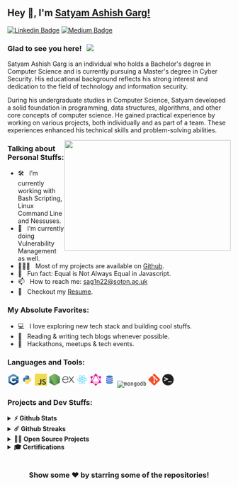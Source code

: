 ## Hey 👋, I'm [Satyam Ashish Garg!](https://github.com/satyamashishgarg/)

[![Linkedin Badge](https://img.shields.io/badge/LinkedIn-0077B5?style=for-the-badge&logo=linkedin&logoColor=white)](https://www.linkedin.com/in/satyam-garg-b07465188/)
[![Medium Badge](https://img.shields.io/badge/Medium-12100E?style=for-the-badge&logo=medium&logoColor=white)](https://medium.com/@satyamgarg_94325)

### Glad to see you here! &nbsp; ![](https://visitor-badge.glitch.me/badge?page_id=satyamashishgarg.satyamashishgarg&style=flat-square&color=0088cc)

Satyam Ashish Garg is an individual who holds a Bachelor's degree in Computer Science and is currently pursuing a Master's degree in Cyber Security. His educational background reflects his strong interest and dedication to the field of technology and information security.

During his undergraduate studies in Computer Science, Satyam developed a solid foundation in programming, data structures, algorithms, and other core concepts of computer science. He gained practical experience by working on various projects, both individually and as part of a team. These experiences enhanced his technical skills and problem-solving abilities.

<img align="right" height="250" width="375" alt="" src="https://raw.githubusercontent.com/iampavangandhi/iampavangandhi/master/gifs/coder.gif" />

### Talking about Personal Stuffs:

- 🛠 &nbsp; I’m currently working with Bash Scripting, Linux Command Line and Nessuses.
- 🚀 &nbsp; I’m currently doing Vulnerability Management as well.
- 👨🏻‍💻 &nbsp; Most of my projects are available on [Github](https://github.com/satyamashishgarg).
- 👾 &nbsp; Fun fact: Equal is Not Always Equal in Javascript.
- 📫 &nbsp; How to reach me: sag1n22@soton.ac.uk
- 📝 &nbsp; Checkout my [Resume](https://github.com/satyamashishgarg/satyamashishgarg/blob/main/resume.pdf).

### My Absolute Favorites:

- 💻 &nbsp; I love exploring new tech stack and building cool stuffs.
- 📰 &nbsp; Reading & writing tech blogs whenever possible.
- 🍕 &nbsp; Hackathons, meetups & tech events.

### Languages and Tools:

<code><img height="27" src="https://raw.githubusercontent.com/github/explore/80688e429a7d4ef2fca1e82350fe8e3517d3494d/topics/cpp/cpp.png" alt="cpp"></code>
<code><img height="27" src="https://raw.githubusercontent.com/github/explore/80688e429a7d4ef2fca1e82350fe8e3517d3494d/topics/python/python.png" alt="python"></code>
<code><img height="27" src="https://raw.githubusercontent.com/github/explore/80688e429a7d4ef2fca1e82350fe8e3517d3494d/topics/javascript/javascript.png" alt="javascript"></code>
<code><img height="27" src="https://raw.githubusercontent.com/github/explore/80688e429a7d4ef2fca1e82350fe8e3517d3494d/topics/nodejs/nodejs.png" alt="nodejs"></code>
<code><img height="27" src="https://raw.githubusercontent.com/devicons/devicon/master/icons/express/express-original.svg" alt="expressjs"></code>
<code><img height="27" src="https://raw.githubusercontent.com/github/explore/80688e429a7d4ef2fca1e82350fe8e3517d3494d/topics/react/react.png" alt="react"></code>
<code><img height="27" src="https://raw.githubusercontent.com/github/explore/80688e429a7d4ef2fca1e82350fe8e3517d3494d/topics/graphql/graphql.png" alt="graphql"></code>
<code><img height="27" src="https://raw.githubusercontent.com/github/explore/80688e429a7d4ef2fca1e82350fe8e3517d3494d/topics/sql/sql.png" alt="sql"></code>
<code><img height="27" src="https://encrypted-tbn0.gstatic.com/images?q=tbn%3AANd9GcSTTzPAw-55ssm1Im594xYZ9eRQu2JylrkYLg&usqp=CAU" alt="mongodb"></code>
<code><img height="27" src="https://raw.githubusercontent.com/devicons/devicon/master/icons/git/git-original.svg" alt="git"></code>
<code><img height="27" src="https://raw.githubusercontent.com/github/explore/80688e429a7d4ef2fca1e82350fe8e3517d3494d/topics/terminal/terminal.png" alt="terminal"></code>

<!--
<code><img height="25" src="https://raw.githubusercontent.com/github/explore/80688e429a7d4ef2fca1e82350fe8e3517d3494d/topics/sass/sass.png" alt="sass"></code>
-->

### Projects and Dev Stuffs:

<details>	
  <summary><b>⚡ Github Stats</b></summary>

  <br />
  <img height="180em" src="https://github-readme-stats.vercel.app/api?username=satyamashishgarg&show_icons=true&hide_border=true&&count_private=true&include_all_commits=true" />
</details>

<details>	
  <summary><b>☄️ Github Streaks</b></summary>

  <br />
  <img height="180em" src="https://github-readme-streak-stats.herokuapp.com/?user=satyamashishgarg&hide_border=true" />
</details>

<details>
  <summary><b>🧑‍🚀 Open Source Projects</b></summary>

  <br />
  <table>
    <thead align="center">
      <tr border: none;>
        <td><b>💻 Projects</b></td>
        <td><b>🌟 Stars</b></td>
        <td><b>🍴 Forks</b></td>
        <td><b>🐛 Issues</b></td>
        <td><b>🔔 Pull Requests</b></td>
        <td><b>👨‍💻 Language</b></td>
      </tr>
    </thead>
    <tbody>
      <tr>
	      <td><a href="https://github.com/satyamashishgarg/python-file-moonitor"><b>🚀 Python File Monitor</b></a></td>
        <td><img alt="Stars" src="https://img.shields.io/github/stars/satyamashishgarg/python-file-moonitor?style=flat-square&labelColor=343b41"/></td>
        <td><img alt="Forks" src="https://img.shields.io/github/forks/satyamashishgarg/python-file-moonitor?style=flat-square&labelColor=343b41"/></td>
        <td><img alt="Issues" src="https://img.shields.io/github/issues/satyamashishgarg/python-file-moonitor?style=flat-square"/></td>
        <td><img alt="Pull Requests" src="https://img.shields.io/github/issues-pr/satyamashishgarg/python-file-moonitor?style=flat-square"/></td>
        <td><img alt="Language" src="https://img.shields.io/github/languages/top/satyamashishgarg/python-file-moonitor?style=flat-square"/></td>
      </tr>
      <tr>
	      <td><a href="https://github.com/satyamashishgarg/Keylogger-written-in-C-Sharp"><b>👨🏻‍💻 Keylogger written in C#</b></a></td>
        <td><img alt="Stars" src="https://img.shields.io/github/stars/satyamashishgarg/Keylogger-written-in-C-Sharp?style=flat-square&labelColor=343b41"/></td>
        <td><img alt="Forks" src="https://img.shields.io/github/forks/satyamashishgarg/Keylogger-written-in-C-Sharp?style=flat-square&labelColor=343b41"/></td>
        <td><img alt="Issues" src="https://img.shields.io/github/issues/satyamashishgarg/Keylogger-written-in-C-Sharp?style=flat-square"/></td>
        <td><img alt="Pull Requests" src="https://img.shields.io/github/issues-pr/satyamashishgarg/Keylogger-written-in-C-Sharp?style=flat-square"/></td>
        <td><img alt="Language" src="https://img.shields.io/github/languages/top/satyamashishgarg/Keylogger-written-in-C-Sharp?style=flat-square"/></td> 
      </tr>
	<tr>
	      <td><a href="https://github.com/satyamashishgarg/python-file-moonitor"><b>🥤 CI Pipeline</b></a></td>
        <td><img alt="Stars" src="https://img.shields.io/github/stars/satyamashishgarg/CI-Pipeline?style=flat-square&labelColor=343b41"/></td>
        <td><img alt="Forks" src="https://img.shields.io/github/forks/satyamashishgarg/CI-Pipeline?style=flat-square&labelColor=343b41"/></td>
        <td><img alt="Issues" src="https://img.shields.io/github/issues/satyamashishgarg/CI-Pipeline?style=flat-square"/></td>
        <td><img alt="Pull Requests" src="https://img.shields.io/github/issues-pr/satyamashishgarg/CI-Pipeline?style=flat-square"/></td>
        <td><img alt="Language" src="https://img.shields.io/github/languages/top/satyamashishgarg/CI-Pipeline?style=flat-square"/></td>
      </tr>
	<tr>
	      <td><a href="https://github.com/satyamashishgarg/python-file-moonitor"><b>✈️ IaC Deployment</b></a></td>
        <td><img alt="Stars" src="https://img.shields.io/github/stars/satyamashishgarg/IaC-Deployment?style=flat-square&labelColor=343b41"/></td>
        <td><img alt="Forks" src="https://img.shields.io/github/forks/satyamashishgarg/IaC-Deployment?style=flat-square&labelColor=343b41"/></td>
        <td><img alt="Issues" src="https://img.shields.io/github/issues/satyamashishgarg/IaC-Deployment?style=flat-square"/></td>
        <td><img alt="Pull Requests" src="https://img.shields.io/github/issues-pr/satyamashishgarg/IaC-Deployment?style=flat-square"/></td>
        <td><img alt="Language" src="https://img.shields.io/github/languages/top/satyamashishgarg/IaC-Deployment?style=flat-square"/></td>
      </tr>  
	 <tr>
	      <td><a href="https://github.com/satyamashishgarg/python-file-moonitor"><b>🐼 Data Analysis With Pandas</b></a></td>
        <td><img alt="Stars" src="https://img.shields.io/github/stars/satyamashishgarg/data-analysis-with-pandas?style=flat-square&labelColor=343b41"/></td>
        <td><img alt="Forks" src="https://img.shields.io/github/forks/satyamashishgarg/data-analysis-with-pandas?style=flat-square&labelColor=343b41"/></td>
        <td><img alt="Issues" src="https://img.shields.io/github/issues/satyamashishgarg/data-analysis-with-pandas?style=flat-square"/></td>
        <td><img alt="Pull Requests" src="https://img.shields.io/github/issues-pr/satyamashishgarg/data-analysis-with-pandas?style=flat-square"/></td>
        <td><img alt="Language" src="https://img.shields.io/github/languages/top/satyamashishgarg/data-analysis-with-pandas?style=flat-square"/></td>
      </tr>
	    <tr>
	      <td><a href="https://github.com/satyamashishgarg/python-file-moonitor"><b>📊 Data Visualization With Matplotlib</b></a></td>
        <td><img alt="Stars" src="https://img.shields.io/github/stars/satyamashishgarg/data-visualization-with-matplotlib?style=flat-square&labelColor=343b41"/></td>
        <td><img alt="Forks" src="https://img.shields.io/github/forks/satyamashishgarg/data-visualization-with-matplotlib?style=flat-square&labelColor=343b41"/></td>
        <td><img alt="Issues" src="https://img.shields.io/github/issues/satyamashishgarg/data-visualization-with-matplotlib?style=flat-square"/></td>
        <td><img alt="Pull Requests" src="https://img.shields.io/github/issues-pr/satyamashishgarg/data-visualization-with-matplotlib?style=flat-square"/></td>
        <td><img alt="Language" src="https://img.shields.io/github/languages/top/satyamashishgarg/data-visualization-with-matplotlib?style=flat-square"/></td>
      </tr>	    
	    <tr>
	      <td><a href="https://github.com/satyamashishgarg/machine-learning"><b>🪫 Machine Learning</b></a></td>
        <td><img alt="Stars" src="https://img.shields.io/github/stars/satyamashishgarg/machine-learning?style=flat-square&labelColor=343b41"/></td>
        <td><img alt="Forks" src="https://img.shields.io/github/forks/satyamashishgarg/machine-learning?style=flat-square&labelColor=343b41"/></td>
        <td><img alt="Issues" src="https://img.shields.io/github/issues/satyamashishgarg/machine-learning?style=flat-square"/></td>
        <td><img alt="Pull Requests" src="https://img.shields.io/github/issues-pr/satyamashishgarg/machine-learning?style=flat-square"/></td>
        <td><img alt="Language" src="https://img.shields.io/github/languages/top/satyamashishgarg/machine-learning?style=flat-square"/></td>
      </tr>
      <tr>
	      <td><a href="https://github.com/satyamashishgarg/satyamashishgarg"><b>🤓 satyamashishgarg</b></a></td>
        <td><img alt="Stars" src="https://img.shields.io/github/stars/satyamashishgarg/satyamashishgarg?style=flat-square&labelColor=343b41"/></td>
        <td><img alt="Forks" src="https://img.shields.io/github/forks/satyamashishgarg/satyamashishgarg?style=flat-square&labelColor=343b41"/></td>
        <td><img alt="Issues" src="https://img.shields.io/github/issues/satyamashishgarg/satyamashishgarg?style=flat-square"/></td>
        <td><img alt="Pull Requests" src="https://img.shields.io/github/issues-pr/satyamashishgarg/satyamashishgarg?style=flat-square"/></td>
        <td><img alt="Language" src="https://img.shields.io/badge/markdown-100%25-blue?style=flat-square"/></td> 
	    </tr>
	    <tr>
	      <td><a href="https://github.com/satyamashishgarg/real-time-threat-analysis"><b>🦠 CI Real Time Threat Analysis</b></a></td>
        <td><img alt="Stars" src="https://img.shields.io/github/stars/satyamashishgarg/real-time-threat-analysis?style=flat-square&labelColor=343b41"/></td>
        <td><img alt="Forks" src="https://img.shields.io/github/forks/satyamashishgarg/real-time-threat-analysis?style=flat-square&labelColor=343b41"/></td>
        <td><img alt="Issues" src="https://img.shields.io/github/issues/satyamashishgarg/real-time-threat-analysis?style=flat-square"/></td>
        <td><img alt="Pull Requests" src="https://img.shields.io/github/issues-pr/satyamashishgarg/real-time-threat-analysis?style=flat-square"/></td>
        <td><img alt="Language" src="https://img.shields.io/github/languages/top/satyamashishgarg/real-time-threat-analysis?style=flat-square"/></td>
      </tr>
    </tbody>
  </table>
  <br />
</details>
 
<details>	
  <br />
  <summary><b>🎓 Certifications</b></summary>
  	<ul>
  	    <li><b> ISO 27001 Lead Auditor Certification </li>
	    <li><b>Laptop: </b> Fortinet Network Security Expert Level 1: Certified Associate (i5)</li>
  	    <li><b>Browser: </b> Bash Scripting: Code Academy </li>
	    <br />
	Also, I regularly solve CTFs on TryHackMe. Vulnhub and HacktheBox. I also write writeups and articles on Medium!	</ul>	
</details>

#

<div align="center">

### Show some ❤️ by starring some of the repositories!

</div>
